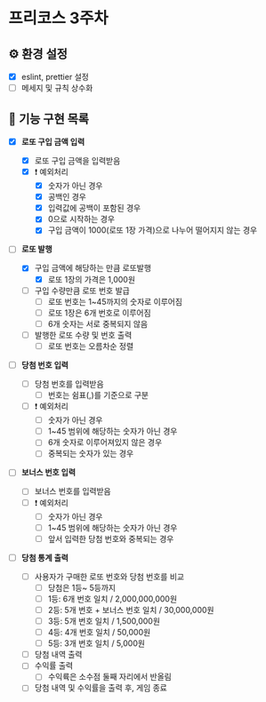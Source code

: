 # 프리코스 3주차

## ⚙️ 환경 설정

- [x] eslint, prettier 설정
- [ ] 메세지 및 규칙 상수화

## 🚀 기능 구현 목록

- [x] **로또 구입 금액 입력**

  - [x] 로또 구입 금액을 입력받음
  - [x] ❗️ 예외처리
    - [x] 숫자가 아닌 경우
    - [x] 공백인 경우
    - [x] 입력값에 공백이 포함된 경우
    - [x] 0으로 시작하는 경우
    - [x] 구입 금액이 1000(로또 1장 가격)으로 나누어 떨어지지 않는 경우

- [ ] **로또 발행**

  - [x] 구입 금액에 해당하는 만큼 로또발행
    - [x] 로또 1장의 가격은 1,000원
  - [ ] 구입 수량만큼 로또 번호 발급
    - [ ] 로또 번호는 1~45까지의 숫자로 이루어짐
    - [ ] 로또 1장은 6개 번호로 이루어짐
    - [ ] 6개 숫자는 서로 중복되지 않음
  - [ ] 발행한 로또 수량 및 번호 출력
    - [ ] 로또 번호는 오름차순 정렬

- [ ] **당첨 번호 입력**

  - [ ] 당첨 번호를 입력받음
    - [ ] 번호는 쉼표(,)를 기준으로 구분
  - [ ] ❗️ 예외처리
    - [ ] 숫자가 아닌 경우
    - [ ] 1~45 범위에 해당하는 숫자가 아닌 경우
    - [ ] 6개 숫자로 이루어져있지 않은 경우
    - [ ] 중복되는 숫자가 있는 경우

- [ ] **보너스 번호 입력**

  - [ ] 보너스 번호를 입력받음
  - [ ] ❗️ 예외처리
    - [ ] 숫자가 아닌 경우
    - [ ] 1~45 범위에 해당하는 숫자가 아닌 경우
    - [ ] 앞서 입력한 당첨 번호와 중복되는 경우

- [ ] **당첨 통계 출력**

  - [ ] 사용자가 구매한 로또 번호와 당첨 번호를 비교
    - [ ] 당첨은 1등~ 5등까지
    - [ ] 1등: 6개 번호 일치 / 2,000,000,000원
    - [ ] 2등: 5개 번호 + 보너스 번호 일치 / 30,000,000원
    - [ ] 3등: 5개 번호 일치 / 1,500,000원
    - [ ] 4등: 4개 번호 일치 / 50,000원
    - [ ] 5등: 3개 번호 일치 / 5,000원
  - [ ] 당첨 내역 출력
  - [ ] 수익률 출력
    - [ ] 수익륙은 소수점 둘째 자리에서 반올림
  - [ ] 당첨 내역 및 수익률을 출력 후, 게임 종료
